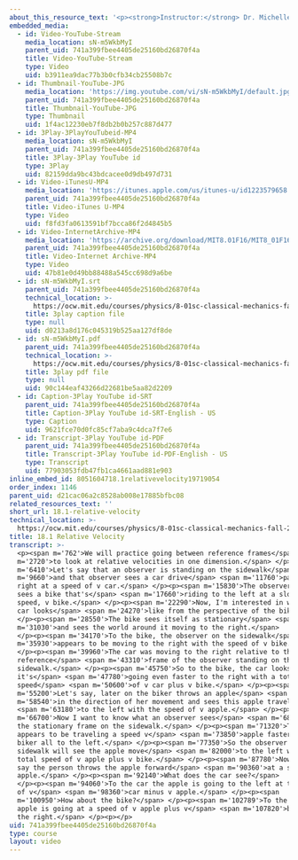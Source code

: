 ```yaml
---
about_this_resource_text: '<p><strong>Instructor:</strong> Dr. Michelle Tomasik</p>'
embedded_media:
  - id: Video-YouTube-Stream
    media_location: sN-m5WkbMyI
    parent_uid: 741a399fbee4405de25160bd26870f4a
    title: Video-YouTube-Stream
    type: Video
    uid: b3911ea9dac77b3b0cfb34cb25508b7c
  - id: Thumbnail-YouTube-JPG
    media_location: 'https://img.youtube.com/vi/sN-m5WkbMyI/default.jpg'
    parent_uid: 741a399fbee4405de25160bd26870f4a
    title: Thumbnail-YouTube-JPG
    type: Thumbnail
    uid: 1f4ac12230eb7f8db2b0b257c887d477
  - id: 3Play-3PlayYouTubeid-MP4
    media_location: sN-m5WkbMyI
    parent_uid: 741a399fbee4405de25160bd26870f4a
    title: 3Play-3Play YouTube id
    type: 3Play
    uid: 82159dda9bc43bdcacee0d9db497d731
  - id: Video-iTunesU-MP4
    media_location: 'https://itunes.apple.com/us/itunes-u/id1223579658'
    parent_uid: 741a399fbee4405de25160bd26870f4a
    title: Video-iTunes U-MP4
    type: Video
    uid: f8fd3fa0613591bf7bcca86f2d4845b5
  - id: Video-InternetArchive-MP4
    media_location: 'https://archive.org/download/MIT8.01F16/MIT8_01F16_L18v01_360p.mp4'
    parent_uid: 741a399fbee4405de25160bd26870f4a
    title: Video-Internet Archive-MP4
    type: Video
    uid: 47b81e0d49bb88488a545cc698d9a6be
  - id: sN-m5WkbMyI.srt
    parent_uid: 741a399fbee4405de25160bd26870f4a
    technical_location: >-
      https://ocw.mit.edu/courses/physics/8-01sc-classical-mechanics-fall-2016/week-6-continuous-mass-transfer/18.1-relative-velocity/18.1-relative-velocity/sN-m5WkbMyI.srt
    title: 3play caption file
    type: null
    uid: d0213a8d176c045319b525aa127df8de
  - id: sN-m5WkbMyI.pdf
    parent_uid: 741a399fbee4405de25160bd26870f4a
    technical_location: >-
      https://ocw.mit.edu/courses/physics/8-01sc-classical-mechanics-fall-2016/week-6-continuous-mass-transfer/18.1-relative-velocity/18.1-relative-velocity/sN-m5WkbMyI.pdf
    title: 3play pdf file
    type: null
    uid: 90c144eaf43266d22681be5aa82d2209
  - id: Caption-3Play YouTube id-SRT
    parent_uid: 741a399fbee4405de25160bd26870f4a
    title: Caption-3Play YouTube id-SRT-English - US
    type: Caption
    uid: 9621fce70d0fc85cf7aba9c4dca7f7e6
  - id: Transcript-3Play YouTube id-PDF
    parent_uid: 741a399fbee4405de25160bd26870f4a
    title: Transcript-3Play YouTube id-PDF-English - US
    type: Transcript
    uid: 77903053fdb47fb1ca4661aad881e903
inline_embed_id: 8051604718.1relativevelocity19719054
order_index: 1146
parent_uid: d21cac06a2c8528ab008e17885bfbc08
related_resources_text: ''
short_url: 18.1-relative-velocity
technical_location: >-
  https://ocw.mit.edu/courses/physics/8-01sc-classical-mechanics-fall-2016/week-6-continuous-mass-transfer/18.1-relative-velocity/18.1-relative-velocity
title: 18.1 Relative Velocity
transcript: >-
  <p><span m='762'>We will practice going between reference frames</span> <span
  m='2720'>to look at relative velocities in one dimension.</span> </p><p><span
  m='6410'>Let's say that an observer is standing on the sidewalk</span> <span
  m='9660'>and that observer sees a car drive</span> <span m='11760'>past to the
  right at a speed of v car.</span> </p><p><span m='15830'>The observer also
  sees a bike that's</span> <span m='17660'>riding to the left at a slower
  speed, v bike.</span> </p><p><span m='22290'>Now, I'm interested in what the
  car looks</span> <span m='24270'>like from the perspective of the bike.</span>
  </p><p><span m='28550'>The bike sees itself as stationary</span> <span
  m='31030'>and sees the world around it moving to the right.</span>
  </p><p><span m='34170'>To the bike, the observer on the sidewalk</span> <span
  m='35930'>appears to be moving to the right with the speed of v bike.</span>
  </p><p><span m='39960'>The car was moving to the right relative to the
  reference</span> <span m='43310'>frame of the observer standing on the
  sidewalk.</span> </p><p><span m='45750'>So to the bike, the car looks like
  it's</span> <span m='47780'>going even faster to the right with a total
  speed</span> <span m='50600'>of v car plus v bike.</span> </p><p><span
  m='55200'>Let's say, later on the biker throws an apple</span> <span
  m='58540'>in the direction of her movement and sees this apple travel</span>
  <span m='63180'>to the left with the speed of v apple.</span> </p><p><span
  m='66700'>Now I want to know what an observer sees</span> <span m='68430'>in
  the stationary frame on the sidewalk.</span> </p><p><span m='71320'>The apple
  appears to be traveling a speed v</span> <span m='73850'>apple faster than the
  biker all to the left.</span> </p><p><span m='77350'>So the observer on the
  sidewalk will see the apple move</span> <span m='82000'>to the left with a
  total speed of v apple plus v bike.</span> </p><p><span m='87780'>Now let's
  say the person throws the apple forward</span> <span m='90360'>at a speed v
  apple.</span> </p><p><span m='92140'>What does the car see?</span>
  </p><p><span m='94060'>To the car the apple is going to the left at the speed
  of v</span> <span m='98360'>car minus v apple.</span> </p><p><span
  m='100950'>How about the bike?</span> </p><p><span m='102789'>To the bike, the
  apple is going at a speed of v apple plus v</span> <span m='107820'>bike to
  the right.</span> </p><p></p>
uid: 741a399fbee4405de25160bd26870f4a
type: course
layout: video
---
```

